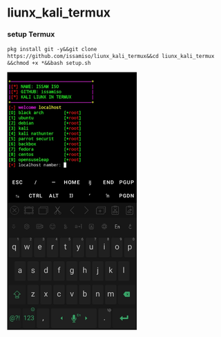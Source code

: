 # liunx_kali_termux
### setup Termux 
```
pkg install git -y&&git clone https://github.com/issamiso/liunx_kali_termux&&cd liunx_kali_termux &&chmod +x *&&bash setup.sh
```
<div>
<img src="https://github.com/issamiso/liunx_kali_termux/blob/main/setup.jpg" width = "300" > 
